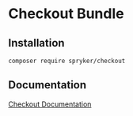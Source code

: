 # Checkout Bundle

## Installation

```
composer require spryker/checkout
```

## Documentation

[Checkout Documentation](https://spryker.github.io/checkout/index.html)
